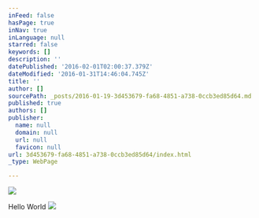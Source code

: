 ```yaml
---
inFeed: false
hasPage: true
inNav: true
inLanguage: null
starred: false
keywords: []
description: ''
datePublished: '2016-02-01T02:00:37.379Z'
dateModified: '2016-01-31T14:46:04.745Z'
title: ''
author: []
sourcePath: _posts/2016-01-19-3d453679-fa68-4851-a738-0ccb3ed85d64.md
published: true
authors: []
publisher:
  name: null
  domain: null
  url: null
  favicon: null
url: 3d453679-fa68-4851-a738-0ccb3ed85d64/index.html
_type: WebPage

---
```

![](https://the-grid-user-content.s3-us-west-2.amazonaws.com/0edeaff3-d15a-4425-9d83-c88f78edb55a.jpg)

Hello World
![](https://the-grid-user-content.s3-us-west-2.amazonaws.com/30ae4374-26cd-4a24-8b36-0f18b18d9b23.jpg)